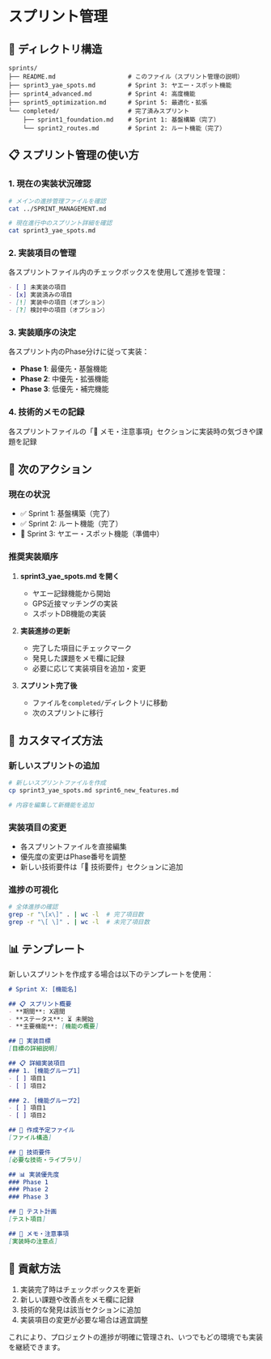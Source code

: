# スプリント管理

## 📁 ディレクトリ構造

```
sprints/
├── README.md                    # このファイル（スプリント管理の説明）
├── sprint3_yae_spots.md         # Sprint 3: ヤエー・スポット機能
├── sprint4_advanced.md          # Sprint 4: 高度機能
├── sprint5_optimization.md      # Sprint 5: 最適化・拡張
└── completed/                   # 完了済みスプリント
    ├── sprint1_foundation.md    # Sprint 1: 基盤構築（完了）
    └── sprint2_routes.md        # Sprint 2: ルート機能（完了）
```

## 📋 スプリント管理の使い方

### 1. 現在の実装状況確認
```bash
# メインの進捗管理ファイルを確認
cat ../SPRINT_MANAGEMENT.md

# 現在進行中のスプリント詳細を確認
cat sprint3_yae_spots.md
```

### 2. 実装項目の管理
各スプリントファイル内のチェックボックスを使用して進捗を管理：

```markdown
- [ ] 未実装の項目
- [x] 実装済みの項目
- [!] 実装中の項目（オプション）
- [?] 検討中の項目（オプション）
```

### 3. 実装順序の決定
各スプリント内のPhase分けに従って実装：

- **Phase 1**: 最優先・基盤機能
- **Phase 2**: 中優先・拡張機能
- **Phase 3**: 低優先・補完機能

### 4. 技術的メモの記録
各スプリントファイルの「📝 メモ・注意事項」セクションに実装時の気づきや課題を記録

## 🎯 次のアクション

### 現在の状況
- ✅ Sprint 1: 基盤構築（完了）
- ✅ Sprint 2: ルート機能（完了）
- 🔄 Sprint 3: ヤエー・スポット機能（準備中）

### 推奨実装順序

1. **sprint3_yae_spots.md を開く**
   - ヤエー記録機能から開始
   - GPS近接マッチングの実装
   - スポットDB機能の実装

2. **実装進捗の更新**
   - 完了した項目にチェックマーク
   - 発見した課題をメモ欄に記録
   - 必要に応じて実装項目を追加・変更

3. **スプリント完了後**
   - ファイルを`completed/`ディレクトリに移動
   - 次のスプリントに移行

## 🔧 カスタマイズ方法

### 新しいスプリントの追加
```bash
# 新しいスプリントファイルを作成
cp sprint3_yae_spots.md sprint6_new_features.md

# 内容を編集して新機能を追加
```

### 実装項目の変更
- 各スプリントファイルを直接編集
- 優先度の変更はPhase番号を調整
- 新しい技術要件は「🔧 技術要件」セクションに追加

### 進捗の可視化
```bash
# 全体進捗の確認
grep -r "\[x\]" . | wc -l  # 完了項目数
grep -r "\[ \]" . | wc -l  # 未完了項目数
```

## 📊 テンプレート

新しいスプリントを作成する場合は以下のテンプレートを使用：

```markdown
# Sprint X: [機能名]

## 📋 スプリント概要
- **期間**: X週間
- **ステータス**: ⏳ 未開始
- **主要機能**: [機能の概要]

## 🎯 実装目標
[目標の詳細説明]

## 📋 詳細実装項目
### 1. [機能グループ1]
- [ ] 項目1
- [ ] 項目2

### 2. [機能グループ2]  
- [ ] 項目1
- [ ] 項目2

## 📁 作成予定ファイル
[ファイル構造]

## 🔧 技術要件
[必要な技術・ライブラリ]

## 📊 実装優先度
### Phase 1
### Phase 2  
### Phase 3

## 🧪 テスト計画
[テスト項目]

## 📝 メモ・注意事項
[実装時の注意点]
```

## 🤝 貢献方法

1. 実装完了時はチェックボックスを更新
2. 新しい課題や改善点をメモ欄に記録
3. 技術的な発見は該当セクションに追加
4. 実装項目の変更が必要な場合は適宜調整

これにより、プロジェクトの進捗が明確に管理され、いつでもどの環境でも実装を継続できます。
